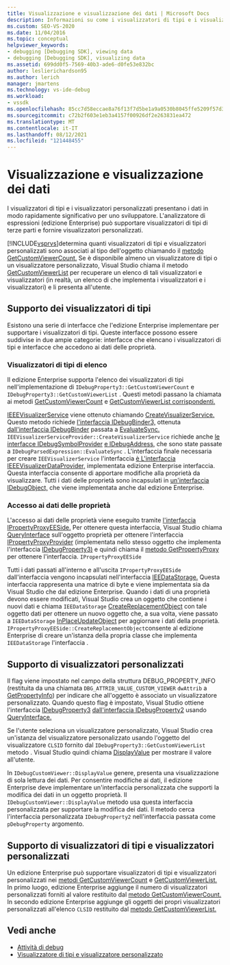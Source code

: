 ```yaml
---
title: Visualizzazione e visualizzazione dei dati | Microsoft Docs
description: Informazioni su come i visualizzatori di tipi e i visualizzatori personalizzati presentano i dati a uno sviluppatore. L'analizzatore di espressioni supporta visualizzatori di tipi di terze parti.
ms.custom: SEO-VS-2020
ms.date: 11/04/2016
ms.topic: conceptual
helpviewer_keywords:
- debugging [Debugging SDK], viewing data
- debugging [Debugging SDK], visualizing data
ms.assetid: 699dd0f5-7569-40b3-ade6-d0fe53e832bc
author: leslierichardson95
ms.author: lerich
manager: jmartens
ms.technology: vs-ide-debug
ms.workload:
- vssdk
ms.openlocfilehash: 85cc7d58eccae8a76f13f7d5be1a9a0530b8045ffe5209f57d3e97feef3fc99c
ms.sourcegitcommit: c72b2f603e1eb3a4157f00926df2e263831ea472
ms.translationtype: MT
ms.contentlocale: it-IT
ms.lasthandoff: 08/12/2021
ms.locfileid: "121448455"
---
```

# <a name="visualizing-and-viewing-data"></a>Visualizzazione e visualizzazione dei dati
I visualizzatori di tipi e i visualizzatori personalizzati presentano i dati in modo rapidamente significativo per uno sviluppatore. L'analizzatore di espressioni (edizione Enterprise) può supportare visualizzatori di tipi di terze parti e fornire visualizzatori personalizzati.

 [!INCLUDE[vsprvs](../../code-quality/includes/vsprvs_md.md)]determina quanti visualizzatori di tipi e visualizzatori personalizzati sono associati al tipo dell'oggetto chiamando il [metodo GetCustomViewerCount.](../../extensibility/debugger/reference/idebugproperty3-getcustomviewercount.md) Se è disponibile almeno un visualizzatore di tipi o un visualizzatore personalizzato, Visual Studio chiama il metodo [GetCustomViewerList](../../extensibility/debugger/reference/idebugproperty3-getcustomviewerlist.md) per recuperare un elenco di tali visualizzatori e visualizzatori (in realtà, un elenco di che implementa i visualizzatori e i visualizzatori) e li presenta all'utente.

## <a name="supporting-type-visualizers"></a>Supporto dei visualizzatori di tipi
 Esistono una serie di interfacce che l'edizione Enterprise implementare per supportare i visualizzatori di tipi. Queste interfacce possono essere suddivise in due ampie categorie: interfacce che elencano i visualizzatori di tipi e interfacce che accedono ai dati delle proprietà.

### <a name="listing-type-visualizers"></a>Visualizzatori di tipi di elenco
 Il edizione Enterprise supporta l'elenco dei visualizzatori di tipi nell'implementazione di `IDebugProperty3::GetCustomViewerCount` e `IDebugProperty3::GetCustomViewerList` . Questi metodi passano la chiamata ai metodi [GetCustomViewerCount](../../extensibility/debugger/reference/ieevisualizerservice-getcustomviewercount.md) e [GetCustomViewerList corrispondenti.](../../extensibility/debugger/reference/ieevisualizerservice-getcustomviewerlist.md)

 [IEEEVisualizerService](../../extensibility/debugger/reference/ieevisualizerservice.md) viene ottenuto chiamando [CreateVisualizerService.](../../extensibility/debugger/reference/ieevisualizerserviceprovider-createvisualizerservice.md) Questo metodo richiede [l'interfaccia IDebugBinder3,](../../extensibility/debugger/reference/idebugbinder3.md) ottenuta [dall'interfaccia IDebugBinder](../../extensibility/debugger/reference/idebugbinder.md) passata a [EvaluateSync.](../../extensibility/debugger/reference/idebugparsedexpression-evaluatesync.md) `IEEVisualizerServiceProvider::CreateVisualizerService` richiede anche [le interfacce IDebugSymbolProvider](../../extensibility/debugger/reference/idebugsymbolprovider.md) [e IDebugAddress,](../../extensibility/debugger/reference/idebugaddress.md) che sono state passate a `IDebugParsedExpression::EvaluateSync` . L'interfaccia finale necessaria per creare `IEEVisualizerService` l'interfaccia [è L'interfaccia IEEEVisualizerDataProvider,](../../extensibility/debugger/reference/ieevisualizerdataprovider.md) implementata edizione Enterprise interfaccia. Questa interfaccia consente di apportare modifiche alla proprietà da visualizzare. Tutti i dati delle proprietà sono incapsulati in [un'interfaccia IDebugObject,](../../extensibility/debugger/reference/idebugobject.md) che viene implementata anche dal edizione Enterprise.

### <a name="accessing-property-data"></a>Accesso ai dati delle proprietà
 L'accesso ai dati delle proprietà viene eseguito tramite [l'interfaccia IPropertyProxyEESide.](../../extensibility/debugger/reference/ipropertyproxyeeside.md) Per ottenere questa interfaccia, Visual Studio chiama [QueryInterface](/cpp/atl/queryinterface) sull'oggetto proprietà per ottenere l'interfaccia [IPropertyProxyProvider](../../extensibility/debugger/reference/ipropertyproxyprovider.md) (implementata nello stesso oggetto che implementa l'interfaccia [IDebugProperty3)](../../extensibility/debugger/reference/idebugproperty3.md) e quindi chiama il [metodo GetPropertyProxy](../../extensibility/debugger/reference/ipropertyproxyprovider-getpropertyproxy.md) per ottenere l'interfaccia. `IPropertyProxyEESide`

 Tutti i dati passati all'interno e all'uscita `IPropertyProxyEESide` dall'interfaccia vengono incapsulati nell'interfaccia [IEEDataStorage.](../../extensibility/debugger/reference/ieedatastorage.md) Questa interfaccia rappresenta una matrice di byte e viene implementata sia da Visual Studio che dal edizione Enterprise. Quando i dati di una proprietà devono essere modificati, Visual Studio crea un oggetto che contiene i nuovi dati e chiama `IEEDataStorage` [CreateReplacementObject](../../extensibility/debugger/reference/ipropertyproxyeeside-createreplacementobject.md) con tale oggetto dati per ottenere un nuovo oggetto che, a sua volta, viene passato a `IEEDataStorage` [InPlaceUpdateObject](../../extensibility/debugger/reference/ipropertyproxyeeside-inplaceupdateobject.md) per aggiornare i dati della proprietà. `IPropertyProxyEESide::CreateReplacementObject`consente al edizione Enterprise di creare un'istanza della propria classe che implementa `IEEDataStorage` l'interfaccia .

## <a name="supporting-custom-viewers"></a>Supporto di visualizzatori personalizzati
 Il flag viene impostato nel campo della struttura DEBUG_PROPERTY_INFO (restituita da una chiamata `DBG_ATTRIB_VALUE_CUSTOM_VIEWER` `dwAttrib` a [GetPropertyInfo](../../extensibility/debugger/reference/idebugproperty2-getpropertyinfo.md)) [](../../extensibility/debugger/reference/debug-property-info.md) per indicare che all'oggetto è associato un visualizzatore personalizzato. Quando questo flag è impostato, Visual Studio ottiene l'interfaccia [IDebugProperty3](../../extensibility/debugger/reference/idebugproperty3.md) [dall'interfaccia IDebugProperty2](../../extensibility/debugger/reference/idebugproperty2.md) usando [QueryInterface.](/cpp/atl/queryinterface)

 Se l'utente seleziona un visualizzatore personalizzato, Visual Studio crea un'istanza del visualizzatore personalizzato usando l'oggetto del visualizzatore `CLSID` fornito dal `IDebugProperty3::GetCustomViewerList` metodo . Visual Studio quindi chiama [DisplayValue](../../extensibility/debugger/reference/idebugcustomviewer-displayvalue.md) per mostrare il valore all'utente.

 In `IDebugCustomViewer::DisplayValue` genere, presenta una visualizzazione di sola lettura dei dati. Per consentire modifiche ai dati, il edizione Enterprise deve implementare un'interfaccia personalizzata che supporti la modifica dei dati in un oggetto proprietà. Il `IDebugCustomViewer::DisplayValue` metodo usa questa interfaccia personalizzata per supportare la modifica dei dati. Il metodo cerca l'interfaccia personalizzata `IDebugProperty2` nell'interfaccia passata come `pDebugProperty` argomento.

## <a name="supporting-both-type-visualizers-and-custom-viewers"></a>Supporto di visualizzatori di tipi e visualizzatori personalizzati
 Un edizione Enterprise può supportare visualizzatori di tipi e visualizzatori personalizzati nei [metodi GetCustomViewerCount](../../extensibility/debugger/reference/idebugproperty3-getcustomviewercount.md) e [GetCustomViewerList.](../../extensibility/debugger/reference/idebugproperty3-getcustomviewerlist.md) In primo luogo, edizione Enterprise aggiunge il numero di visualizzatori personalizzati forniti al valore restituito dal [metodo GetCustomViewerCount.](../../extensibility/debugger/reference/ieevisualizerservice-getcustomviewercount.md) In secondo edizione Enterprise aggiunge gli oggetti dei propri visualizzatori personalizzati all'elenco `CLSID` restituito dal [metodo GetCustomViewerList.](../../extensibility/debugger/reference/ieevisualizerservice-getcustomviewerlist.md)

## <a name="see-also"></a>Vedi anche
- [Attività di debug](../../extensibility/debugger/debugging-tasks.md)
- [Visualizzatore di tipi e visualizzatore personalizzato](../../extensibility/debugger/type-visualizer-and-custom-viewer.md)
